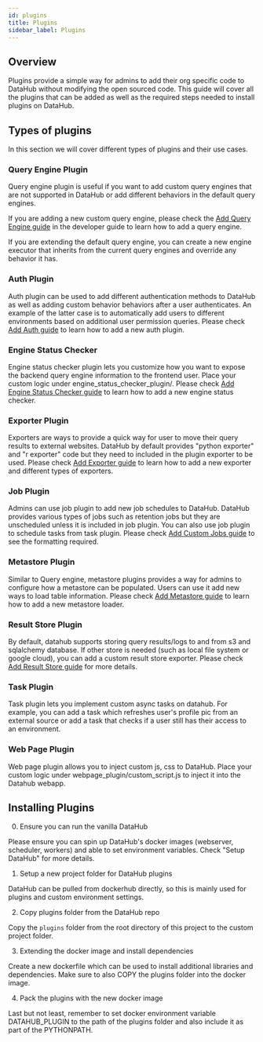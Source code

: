 ```yaml
---
id: plugins
title: Plugins
sidebar_label: Plugins
---
```


## Overview

Plugins provide a simple way for admins to add their org specific code to DataHub without modifying the open sourced code. This guide will cover all the plugins that can be added as well as the required steps needed to install plugins on DataHub.

## Types of plugins

In this section we will cover different types of plugins and their use cases.

### Query Engine Plugin

Query engine plugin is useful if you want to add custom query engines that are not supported in DataHub or add different behaviors in the default query engines.

If you are adding a new custom query engine, please check the [Add Query Engine guide](../developer_guide/add_query_engine.md) in the developer guide to learn how to add a query engine.

If you are extending the default query engine, you can create a new engine executor that inherits from the current query engines and override any behavior it has.

### Auth Plugin

Auth plugin can be used to add different authentication methods to DataHub as well as adding custom behavior behaviors after a user authenticates. An example of the latter case is to automatically add users to different environments based on additional user permission queries. Please check [Add Auth guide](../developer_guide/add_auth.md) to learn how to add a new auth plugin.


### Engine Status Checker

Engine status checker plugin lets you customize how you want to expose the backend query engine information to the frontend user. Place your custom logic under engine_status_checker_plugin/. Please check [Add Engine Status Checker guide](../developer_guide/add_engine_status_checker.md) to learn how to add a new engine status checker.


### Exporter Plugin

Exporters are ways to provide a quick way for user to move their query results to external websites. DataHub by default provides "python exporter" and "r exporter" code but they need to included in the plugin exporter to be used. Please check [Add Exporter guide](../developer_guide/add_exporter.md) to learn how to add a new exporter and different types of exporters.

### Job Plugin

Admins can use job plugin to add new job schedules to DataHub. DataHub provides various types of jobs such as retention jobs but they are unscheduled unless it is included in job plugin. You can also use job plugin to schedule tasks from task plugin. Please check [Add Custom Jobs guide](../admin_guide/add_custom_jobs.md) to see the formatting required.

### Metastore Plugin

Similar to Query engine, metastore plugins provides a way for admins to configure how a metastore can be populated. Users can use it add new ways to load table information. Please check [Add Metastore guide](../developer_guide/add_metastore.md) to learn how to add a new metastore loader.


### Result Store Plugin

By default, datahub supports storing query results/logs to and from s3 and sqlalchemy database. If other store is needed (such as local file system or google cloud), you can add a custom result store exporter. Please check [Add Result Store guide](../developer_guide/add_result_store.md) for more details.


### Task Plugin

Task plugin lets you implement custom async tasks on datahub. For example, you can add a task which refreshes user's profile pic from an external source or add a task that checks if a user still has their access to an environment.

### Web Page Plugin

Web page plugin allows you to inject custom js, css to DataHub. Place your custom logic under webpage_plugin/custom_script.js to inject it into the Datahub webapp.


## Installing Plugins

0. Ensure you can run the vanilla DataHub

Please ensure you can spin up DataHub's docker images (webserver, scheduler, workers) and able to set environment variables. Check "Setup DataHub" for more details.

1. Setup a new project folder for DataHub plugins

DataHub can be pulled from dockerhub directly, so this is mainly used for plugins and custom environment settings.

2. Copy plugins folder from the DataHub repo

Copy the `plugins` folder from the root directory of this project to the custom project folder.

3. Extending the docker image and install dependencies

Create a new dockerfile which can be used to install additional libraries and dependencies. Make sure to also COPY the plugins folder into the docker image.

4. Pack the plugins with the new docker image

Last but not least, remember to set docker environment variable DATAHUB_PLUGIN to the path of the plugins folder and also include it as part of the PYTHONPATH.
